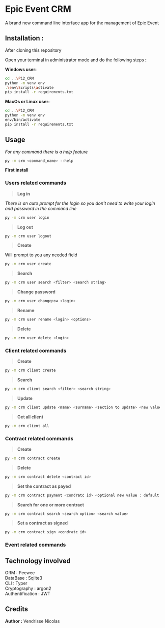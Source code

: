 # Epic Event CRM

A brand new command line interface app for the management of Epic Event

## Installation :

After cloning this repository

Open your terminal in administrator mode and do the following steps :

**Windows user:**
```bash
cd ..\P12_CRM
python -m venv env
.\env\Scripts\activate
pip install -r requirements.txt
```

**MacOs or Linux user:**
```bash
cd ..\P12_CRM
python -m venv env
env/bin/activate
pip install -r requirements.txt
```

## Usage

*For any command there is a help feature*

```bash
py -m crm <command_name> --help
```

**First install**



### Users related commands

>**Log in** 

*There is an auto prompt for the login so you don't need to write your login and password in the command line*

```bash
py -m crm user login
```

>**Log out**

```bash
py -m crm user logout
```

> **Create**

Will prompt to you any needed field
```bash
py -m crm user create
```
> **Search**
```bash
py -m crm user search <filter> <search string>
```
> **Change password**
```bash
py -m crm user changepsw <login>
```
> **Rename**
```bash
py -m crm user rename <login> <options>
```
> **Delete**
```bash
py -m crm user delete <login>
```
### Client related commands

> **Create**

```bash
py -m crm client create
```

> **Search**

```bash
py -m crm client search <filter> <search string>
```

> **Update**

```bash
py -m crm client update <name> <surname> <section to update> <new value>
```

> **Get all client**

```bash
py -m crm client all
```

### Contract related commands

> **Create**

```bash
py -m crm contract create
```

> **Delete**

```bash
py -m crm contract delete <contract id>
```

> **Set the contract as payed**

```bash
py -m crm contract payment <condratc id> <optional new value : default = 0>
```

> **Search for one or more contract**

```bash
py -m crm contract search <search option> <search value>
```

> **Set a contract as signed**

```bash
py -m crm contract sign <condratc id>
```

### Event related commands

## Technology involved

ORM : Peewee  
DataBase : Sqlite3  
CLI : Typer  
Cryptography : argon2  
Authentification : JWT


## Credits
**Author :** Vendrisse Nicolas 